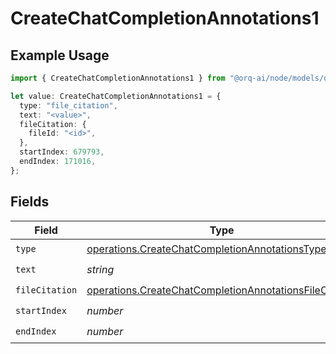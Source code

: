 # CreateChatCompletionAnnotations1

## Example Usage

```typescript
import { CreateChatCompletionAnnotations1 } from "@orq-ai/node/models/operations";

let value: CreateChatCompletionAnnotations1 = {
  type: "file_citation",
  text: "<value>",
  fileCitation: {
    fileId: "<id>",
  },
  startIndex: 679793,
  endIndex: 171016,
};
```

## Fields

| Field                                                                                                                            | Type                                                                                                                             | Required                                                                                                                         | Description                                                                                                                      |
| -------------------------------------------------------------------------------------------------------------------------------- | -------------------------------------------------------------------------------------------------------------------------------- | -------------------------------------------------------------------------------------------------------------------------------- | -------------------------------------------------------------------------------------------------------------------------------- |
| `type`                                                                                                                           | [operations.CreateChatCompletionAnnotationsType](../../models/operations/createchatcompletionannotationstype.md)                 | :heavy_check_mark:                                                                                                               | N/A                                                                                                                              |
| `text`                                                                                                                           | *string*                                                                                                                         | :heavy_check_mark:                                                                                                               | N/A                                                                                                                              |
| `fileCitation`                                                                                                                   | [operations.CreateChatCompletionAnnotationsFileCitation](../../models/operations/createchatcompletionannotationsfilecitation.md) | :heavy_check_mark:                                                                                                               | N/A                                                                                                                              |
| `startIndex`                                                                                                                     | *number*                                                                                                                         | :heavy_check_mark:                                                                                                               | N/A                                                                                                                              |
| `endIndex`                                                                                                                       | *number*                                                                                                                         | :heavy_check_mark:                                                                                                               | N/A                                                                                                                              |